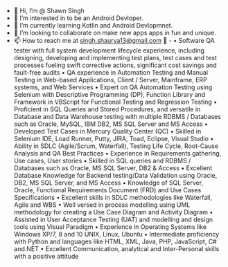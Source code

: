 - 👋 Hi, I’m @ Shawn Singh
- 👀 I’m interested in to be an Android Devloper.
- 🌱 I’m currently learning Kotlin and Android Devlopmnet.
- 💞️ I’m looking to collaborate on make new apps apps in fun and unique. 
- 📫 How to reach me at singh.shaurya13@gmail.com
📖 -
• Software QA tester with full system development lifecycle experience, including designing, developing and implementing test plans, test cases and test processes fueling swift corrective actions, significant cost savings and fault-free audits
• QA experience in Automation Testing and Manual Testing in Web-based Applications, Client / Server, Mainframe, ERP systems, and Web Services
• Expert on QA Automation Testing using Selenium with Descriptive Programming (DP), Function Library and Framework in VBScript for Functional Testing and Regression Testing 
• Proficient in SQL Queries and Stored Procedures, and versatile in Database and Data Warehouse testing with multiple RDBMS / Databases such as Oracle, MySQL, IBM DB2, MS SQL Server and MS Access
• Developed Test Cases in Mercury Quality Center (QC)
• Skilled in Selenium IDE, Load Runner, Putty, JIRA, Toad, Eclipse, Visual Studio
• Ability in SDLC (Agile/Scrum, Waterfall), Testing Life Cycle, Root-Cause Analysis and QA Best Practices
• Experience in Requirements gathering, Use cases, User stories
• Skilled in SQL queries and RDBMS / Databases such as Oracle, MS SQL Server, DB2 & Access
• Excellent Database Knowledge for Backend testing/Data Validation using Oracle, DB2, MS SQL Server, and MS Access
• Knowledge of SQL Server, Oracle, Functional Requirements Document (FRD) and Use Cases Specifications
• Excellent skills in SDLC methodologies like Waterfall, Agile and WBS
• Well versed in process modelling using UML methodology for creating a Use Case Diagram and Activity Diagram
• Assisted in User Acceptance Testing (UAT) and modelling and design tools using Visual Paradigm
• Experience in Operating Systems like Windows XP/7, 8 and 10 UNIX, Linux, Ubuntu
• Intermediate proficiency with Python and languages like HTML, XML, Java, PHP, JavaScript, C# and.NET
• Excellent Communication, analytical and Inter-Personal skills with a positive attitude
<!---
ShawnSingh1313/ShawnSingh1313 is a ✨ special ✨ repository because its `README.md` (this file) appears on your GitHub profile.
You can click the Preview link to take a look at your changes.
--->
